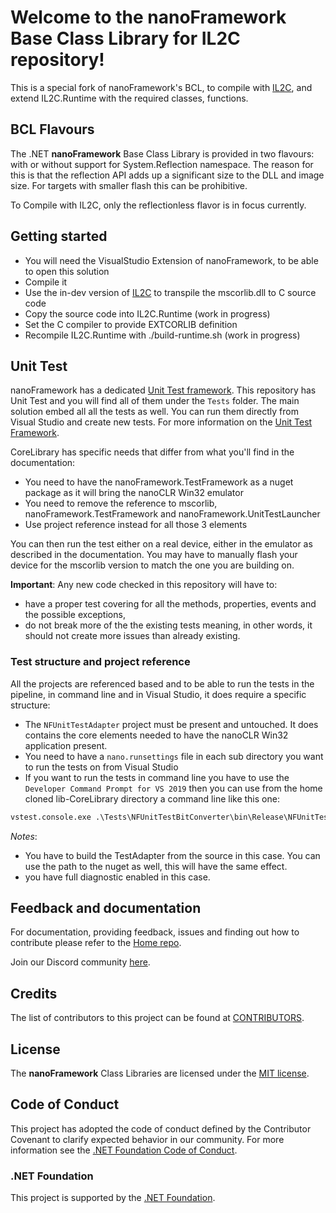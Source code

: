# Welcome to the **nanoFramework** Base Class Library for IL2C repository!

This is a special fork of nanoFramework's BCL, to compile with [IL2C](https://github.com/cyborgyn/IL2C/tree/feature/implement-ilcodes), and extend IL2C.Runtime with the required classes, functions.

## BCL Flavours

The .NET **nanoFramework** Base Class Library is provided in two flavours: with or without support for System.Reflection namespace. The reason for this is that the reflection API adds up a significant size to the DLL and image size. For targets with smaller flash this can be prohibitive.

To Compile with IL2C, only the reflectionless flavor is in focus currently.

## Getting started

* You will need the VisualStudio Extension of nanoFramework, to be able to open this solution
* Compile it
* Use the in-dev version of [IL2C](https://github.com/cyborgyn/IL2C/tree/feature/implement-ilcodes) to transpile the mscorlib.dll to C source code
* Copy the source code into IL2C.Runtime (work in progress)
* Set the C compiler to provide EXTCORLIB definition
* Recompile IL2C.Runtime with ./build-runtime.sh (work in progress)

## Unit Test

nanoFramework has a dedicated [Unit Test framework](https://github.com/nanoframework/nanoFramework.TestFramework). This repository has Unit Test and you will find all of them under the `Tests` folder. The main solution embed all all the tests as well. You can run them directly from Visual Studio and create new tests. For more information on the [Unit Test Framework](https://docs.nanoframework.net/content/unit-test/index.html).

CoreLibrary has specific needs that differ from what you'll find in the documentation:

- You need to have the nanoFramework.TestFramework as a nuget package as it will bring the nanoCLR Win32 emulator
- You need to remove the reference to mscorlib, nanoFramework.TestFramework and nanoFramework.UnitTestLauncher
- Use project reference instead for all those 3 elements

You can then run the test either on a real device, either in the emulator as described in the documentation. You may have to manually flash your device for the mscorlib version to match the one you are building on.

**Important**: Any new code checked in this repository will have to:

- have a proper test covering for all the methods, properties, events and the possible exceptions,
- do not break more of the the existing tests meaning, in other words, it should not create more issues than already existing.

### Test structure and project reference

All the projects are referenced based and to be able to run the tests in the pipeline, in command line and in Visual Studio, it does require a specific structure:

- The `NFUnitTestAdapter` project must be present and untouched. It does contains the core elements needed to have the nanoCLR Win32 application present.
- You need to have a `nano.runsettings` file in each sub directory you want to run the tests on from Visual Studio
- If you want to run the tests in command line you have to use the `Developer Command Prompt for VS 2019` then you can use from the home cloned lib-CoreLibrary directory a command line like this one:

```cmd
vstest.console.exe .\Tests\NFUnitTestBitConverter\bin\Release\NFUnitTest.dll  /Settings:.\Tests\NFUnitTestAdapater\nano.runsettings /TestAdapterPath:.\nanoFramework.TestFramework\source\TestAdapter\bin\Debug\net4.8 /Diag:.\log.txt /Logger:trx
```

*Notes*:

- You have to build the TestAdapter from the source in this case. You can use the path to the nuget as well, this will have the same effect.
- you have full diagnostic enabled in this case.

## Feedback and documentation

For documentation, providing feedback, issues and finding out how to contribute please refer to the [Home repo](https://github.com/nanoframework/Home).

Join our Discord community [here](https://discord.gg/gCyBu8T).

## Credits

The list of contributors to this project can be found at [CONTRIBUTORS](https://github.com/nanoframework/Home/blob/main/CONTRIBUTORS.md).

## License

The **nanoFramework** Class Libraries are licensed under the [MIT license](LICENSE.md).

## Code of Conduct

This project has adopted the code of conduct defined by the Contributor Covenant to clarify expected behavior in our community.
For more information see the [.NET Foundation Code of Conduct](https://dotnetfoundation.org/code-of-conduct).

### .NET Foundation

This project is supported by the [.NET Foundation](https://dotnetfoundation.org).
